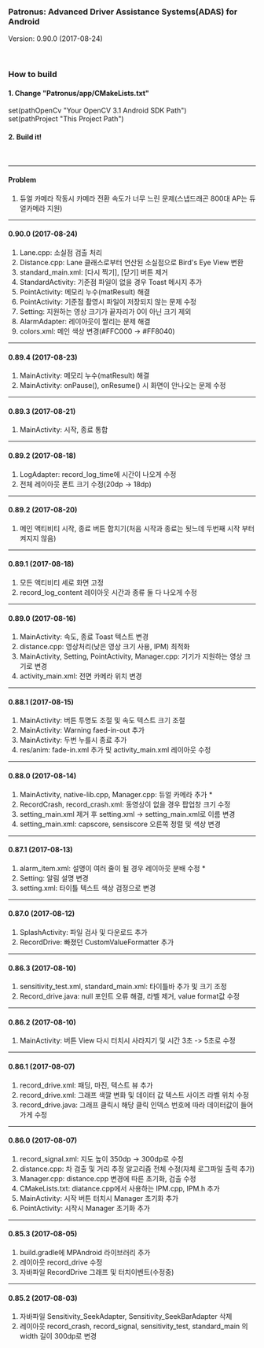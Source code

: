 ### Patronus: Advanced Driver Assistance Systems(ADAS) for Android
Version: 0.90.0 (2017-08-24)

<br>

### How to build
#### 1. Change "Patronus/app/CMakeLists.txt"<br>
set(pathOpenCv "Your OpenCV 3.1 Android SDK Path")<br>
set(pathProject "This Project Path")
<br>
#### 2. Build it!
<br>

---
#### Problem
1. 듀얼 카메라 작동시 카메라 전환 속도가 너무 느린 문제(스냅드래곤 800대 AP는 듀얼카메라 지원)
---
#### 0.90.0 (2017-08-24)
1. Lane.cpp: 소실점 검출 처리
2. Distance.cpp: Lane 클래스로부터 연산된 소실점으로 Bird's Eye View 변환
3. standard_main.xml: [다시 찍기], [닫기] 버튼 제거
4. StandardActivity: 기준점 파일이 없을 경우 Toast 메시지 추가
5. PointActivity: 메모리 누수(matResult) 해결
6. PointActivity: 기준점 촬영시 파일이 저장되지 않는 문제 수정
7. Setting: 지원하는 영상 크기가 끝자리가 0이 아닌 크기 제외
8. AlarmAdapter: 레이아웃이 짤리는 문제 해결
9. colors.xml: 메인 색상 변경(#FFC000 -> #FF8040)
---
#### 0.89.4 (2017-08-23)
1. MainActivity: 메모리 누수(matResult) 해결
2. MainActivity: onPause(), onResume() 시 화면이 안나오는 문제 수정
---
#### 0.89.3 (2017-08-21)
1. MainActivity: 시작, 종료 통합
---
#### 0.89.2 (2017-08-18)
1. LogAdapter: record_log_time에 시간이 나오게 수정
2. 전체 레이아웃 폰트 크기 수정(20dp -> 18dp)
---
#### 0.89.2 (2017-08-20)
1. 메인 액티비티 시작, 종료 버튼 합치기(처음 시작과 종료는 됫느데 두번째 시작 부터 켜지지 않음)
---
#### 0.89.1 (2017-08-18)
1. 모든 액티비티 세로 화면 고정
2. record_log_content 레이아웃 시간과 종류 둘 다 나오게 수정
---
#### 0.89.0 (2017-08-16)
1. MainActivity: 속도, 종료 Toast 텍스트 변경
2. distance.cpp: 영상처리(낮은 영상 크기 사용, IPM) 최적화
3. MainActivity, Setting, PointActivity, Manager.cpp: 기기가 지원하는 영상 크기로 변경
4. activity_main.xml: 전면 카메라 위치 변경
---
#### 0.88.1 (2017-08-15)
1. MainActivity: 버튼 투명도 조절 및 속도 텍스트 크기 조절
2. MainActivity: Warning faed-in-out 추가 
3. MainActivity: 두번 누를시 종료 추가
4. res/anim: fade-in.xml 추가 및 activity_main.xml 레이아웃 수정
---
#### 0.88.0 (2017-08-14)
1. MainActivity, native-lib.cpp, Manager.cpp: 듀얼 카메라 추가 * 
1. RecordCrash, record_crash.xml: 동영상이 없을 경우 팝업창 크기 수정
2. setting_main.xml 제거 후 setting.xml -> setting_main.xml로 이름 변경
3. setting_main.xml: capscore, sensiscore 오른쪽 정렬 및 색상 변경
---
#### 0.87.1 (2017-08-13)
1. alarm_item.xml: 설명이 여러 줄이 될 경우 레이아웃 분배 수정 *
2. Setting: 알림 설명 변경
3. setting.xml: 타이틀 텍스트 색상 검정으로 변경
---
#### 0.87.0 (2017-08-12)
1. SplashActivity: 파일 검사 및 다운로드 추가
2. RecordDrive: 빠졌던 CustomValueFormatter 추가
---
#### 0.86.3 (2017-08-10)
1. sensitivity_test.xml, standard_main.xml: 타이틀바 추가 및 크기 조정
2. Record_drive.java: null 포인트 오류 해결, 라벨 제거, value format값 수정
---
#### 0.86.2 (2017-08-10)
1. MainActivity: 버튼 View 다시 터치시 사라지기 및 시간 3초 -> 5초로 수정
---
#### 0.86.1 (2017-08-07)
1. record_drive.xml: 패딩, 마진, 텍스트 뷰 추가
2. record_drive.xml: 그래프 색깔 변화 및 데이터 값 텍스트 사이즈 라벨 위치 수정
3. record_drive.java: 그래프 클릭시 해당 클릭 인덱스 번호에 따라 데이터값이 들어가게 수정
---
#### 0.86.0 (2017-08-07)
1. record_signal.xml: 지도 높이 350dp -> 300dp로 수정
2. distance.cpp: 차 검출 및 거리 추정 알고리즘 전체 수정(자체 로그파일 출력 추가)
3. Manager.cpp: distance.cpp 변경에 따른 초기화, 검출 수정
4. CMakeLists.txt: diatance.cpp에서 사용하는 IPM.cpp, IPM.h 추가
5. MainActivity: 시작 버튼 터치시 Manager 초기화 추가
6. PointActivity: 시작시 Manager 초기화 추가
---
#### 0.85.3 (2017-08-05)
1. build.gradle에 MPAndroid 라이브러리 추가
2. 레이아웃 record_drive 수정
3. 자바파일 RecordDrive 그래프 및 터치이벤트(수정중)
---
#### 0.85.2 (2017-08-03)
1. 자바파일 Sensitivity_SeekAdapter, Sensitivity_SeekBarAdapter 삭제
2. 레이아웃 record_crash, record_signal, sensitivity_test, standard_main 의 width 길이 300dp로 변경

